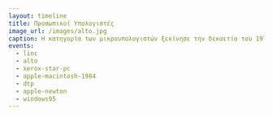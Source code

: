 ```yaml
---
layout: timeline 
title: Προσωπικοί Υπολογιστές 
image_url: /images/alto.jpg
caption: Η κατηγορία των μικρουπολογιστών ξεκίνησε την δεκαετία του 1970 δίνοντας την δυνατότητα σε πολλούς χομπίστες να κάνουν δραστηριότητες που μέχρι τότε ήταν πολύ ακριβές, και ταυτόχρονα δημιούργησε μια νέα αγορά για υπολογιστές στα σπίτια και στα σχολεία. 
events:
  - linc 
  - alto
  - xerox-star-pc
  - apple-macintosh-1984
  - dtp
  - apple-newton
  - windows95
---
```


